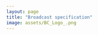 ```yaml
---
layout: page
title: "Broadcast specification"
image: assets/BC_Logo_.png
---
```


<object data="{{ site.url }}{{ site.baseurl }}/specifications/Broadcast.pdf" width="1000" height="1000" type="application/pdf"></object>
